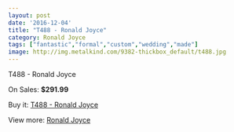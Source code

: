 ```yaml
---
layout: post
date: '2016-12-04'
title: "T488 - Ronald Joyce"
category: Ronald Joyce
tags: ["fantastic","formal","custom","wedding","made"]
image: http://img.metalkind.com/9382-thickbox_default/t488.jpg
---
```

T488 - Ronald Joyce

On Sales: **$291.99**
<a href="https://www.metalkind.com/en/ronald-joyce/4106-t488.html"><amp-img layout="responsive" width="600" height="600" src="//img.metalkind.com/9382-thickbox_default/t488.jpg" alt="T488 - Ronald Joyce 0" /></a>
<a href="https://www.metalkind.com/en/ronald-joyce/4106-t488.html"><amp-img layout="responsive" width="600" height="600" src="//img.metalkind.com/9383-thickbox_default/t488.jpg" alt="T488 - Ronald Joyce 1" /></a>
<a href="https://www.metalkind.com/en/ronald-joyce/4106-t488.html"><amp-img layout="responsive" width="600" height="600" src="//img.metalkind.com/9384-thickbox_default/t488.jpg" alt="T488 - Ronald Joyce 2" /></a>

Buy it: [T488 - Ronald Joyce](https://www.metalkind.com/en/ronald-joyce/4106-t488.html "T488 - Ronald Joyce")

View more: [Ronald Joyce](https://www.metalkind.com/en/110-ronald-joyce "Ronald Joyce")